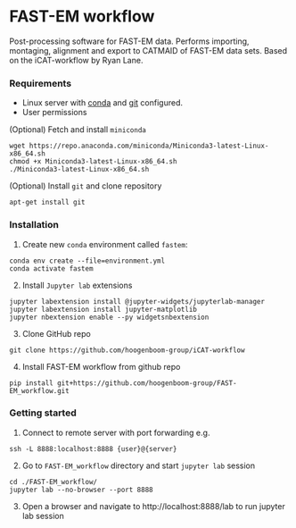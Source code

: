 # FAST-EM workflow
Post-processing software for FAST-EM data. Performs importing, montaging, alignment and export to CATMAID of FAST-EM data sets. Based on the iCAT-workflow by Ryan Lane.

### Requirements
- Linux server with [conda](https://docs.conda.io/en/latest/miniconda.html#linux-installers) and [git](https://git-scm.com/download/linux) configured.
- User permissions

(Optional) Fetch and install `miniconda`
```
wget https://repo.anaconda.com/miniconda/Miniconda3-latest-Linux-x86_64.sh
chmod +x Miniconda3-latest-Linux-x86_64.sh
./Miniconda3-latest-Linux-x86_64.sh
```

(Optional) Install `git` and clone repository
```
apt-get install git
```

### Installation
1. Create new `conda` environment called `fastem`: 
```
conda env create --file=environment.yml
conda activate fastem
```

2. Install `Jupyter lab` extensions
```
jupyter labextension install @jupyter-widgets/jupyterlab-manager
jupyter labextension install jupyter-matplotlib
jupyter nbextension enable --py widgetsnbextension
```

3. Clone GitHub repo
```
git clone https://github.com/hoogenboom-group/iCAT-workflow
```

4. Install FAST-EM workflow from github repo
```
pip install git+https://github.com/hoogenboom-group/FAST-EM_workflow.git
```

### Getting started

1. Connect to remote server with port forwarding e.g.
```
ssh -L 8888:localhost:8888 {user}@{server}
```

2. Go to `FAST-EM_workflow` directory and start `jupyter lab` session
```
cd ./FAST-EM_workflow/
jupyter lab --no-browser --port 8888
```

3. Open a browser and navigate to http://localhost:8888/lab to run jupyter lab session

